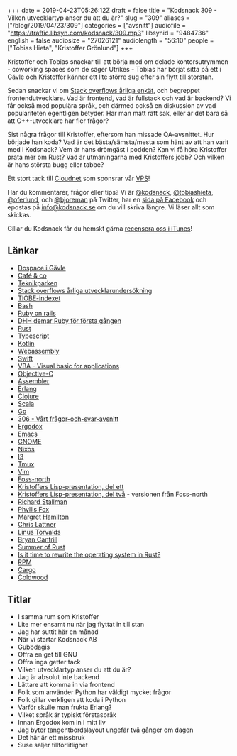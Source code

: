 +++
date = 2019-04-23T05:26:12Z
draft = false
title = "Kodsnack 309 - Vilken utvecklartyp anser du att du är?"
slug = "309"
aliases = ["/blog/2019/04/23/309"]
categories = ["avsnitt"]
audiofile = "https://traffic.libsyn.com/kodsnack/309.mp3"
libsynid = "9484736"
english = false
audiosize = "27026121"
audiolength = "56:10"
people = ["Tobias Hieta", "Kristoffer Grönlund"]
+++

Kristoffer och Tobias snackar till att börja med om delade kontorsutrymmen - coworking spaces som de säger Utrikes - Tobias har börjat sitta på ett i Gävle och Kristoffer känner ett lite större sug efter sin flytt till storstan.

Sedan snackar vi om [Stack overflows årliga enkät](https://insights.stackoverflow.com/survey/2019), och begreppet frontendutvecklare. Vad är frontend, vad är fullstack och vad är backend? Vi får också med populära språk, och därmed också en diskussion av vad populariteten egentligen betyder. Har man mätt rätt sak, eller är det bara så att C++-utvecklare har fler frågor?

Sist några frågor till Kristoffer, eftersom han missade QA-avsnittet. Hur började han koda? Vad är det bästa/sämsta/mesta som hänt av att han varit med i Kodsnack? Vem är hans drömgäst i podden? Kan vi få höra Kristoffer prata mer om Rust? Vad är utmaningarna med Kristoffers jobb? Och vilken är hans största bugg eller tabbe?

Ett stort tack till [Cloudnet](http://www.cloudnet.se) som sponsrar vår [VPS](http://en.wikipedia.org/wiki/Virtual_private_server)!

Har du kommentarer, frågor eller tips? Vi är [@kodsnack](https://www.twitter.com/kodsnack), [@tobiashieta](https://www.twitter.com/tobiashieta), [@oferlund](https://www.twitter.com/oferlund), och [@bjoreman](https://www.twitter.com/bjoreman) på Twitter, har en [sida på Facebook](https://www.facebook.com/kodsnack) och epostas på [info@kodsnack.se](mailto:info@kodsnack.se) om du vill skriva längre. Vi läser allt som skickas.

Gillar du Kodsnack får du hemskt gärna [recensera oss i iTunes](http://itunes.apple.com/se/podcast/kodsnack/id561631498?l=en)!

## Länkar ##
* [Dospace i Gävle](https://www.dospace.se/gavle-stortorget)
* [Café & co](http://www.cafeco.se/en/page/coworking)
* [Teknikparken](https://teknikparken.se/)
* [Stack overflows årliga utvecklarundersökning](https://insights.stackoverflow.com/survey/2019)
* [TIOBE-indexet](https://www.tiobe.com/tiobe-index/)
* [Bash](https://en.wikipedia.org/wiki/Bash_%28Unix_shell%29)
* [Ruby on rails](https://en.wikipedia.org/wiki/Ruby_on_Rails)
* [DHH demar Ruby för första gången](https://www.youtube.com/watch?v=Gzj723LkRJY&feature=youtu.be)
* [Rust](https://en.wikipedia.org/wiki/Rust_%28programming_language%29)
* [Typescript](https://en.wikipedia.org/wiki/TypeScript)
* [Kotlin](https://en.wikipedia.org/wiki/Kotlin_%28programming_language%29)
* [Webassembly](https://en.wikipedia.org/wiki/WebAssembly)
* [Swift](https://en.wikipedia.org/wiki/Swift_%28programming_language%29)
* [VBA - Visual basic for applications](https://en.wikipedia.org/wiki/Visual_Basic_for_Applications)
* [Objective-C](https://en.wikipedia.org/wiki/Objective-C)
* [Assembler](https://en.wikipedia.org/wiki/Assembly_language)
* [Erlang](https://en.wikipedia.org/wiki/Erlang_%28programming_language%29)
* [Clojure](https://en.wikipedia.org/wiki/Clojure)
* [Scala](https://en.wikipedia.org/wiki/Scala_%28programming_language%29)
* [Go](https://en.wikipedia.org/wiki/Go_%28programming_language%29)
* [306 - Vårt frågor-och-svar-avsnitt](https://kodsnack.se/306/)
* [Ergodox](https://ergodox-ez.com/)
* [Emacs](https://en.wikipedia.org/wiki/Emacs)
* [GNOME](https://en.wikipedia.org/wiki/GNOME)
* [Nixos](https://en.wikipedia.org/wiki/NixOS)
* [I3](https://i3wm.org/)
* [Tmux](https://github.com/tmux/tmux/wiki)
* [Vim](https://en.wikipedia.org/wiki/Vim_%28text_editor%29)
* [Foss-north](https://foss-north.se/2019/)
* [Kristoffers Lisp-presentation, del ett](https://www.youtube.com/watch?v=hGY3uBHVVr4)
* [Kristoffers Lisp-presentation, del två](https://www.youtube.com/watch?v=F140RNyuKXg) - versionen från Foss-north
* [Richard Stallman](https://en.wikipedia.org/wiki/Richard_Stallman)
* [Phyllis Fox](https://en.wikipedia.org/wiki/Phyllis_Fox)
* [Margret Hamilton](https://en.wikipedia.org/wiki/Margaret_Hamilton_%28scientist%29)
* [Chris Lattner](https://en.wikipedia.org/wiki/Chris_Lattner)
* [Linus Torvalds](https://en.wikipedia.org/wiki/Linus_Torvalds)
* [Bryan Cantrill](https://en.wikipedia.org/wiki/Bryan_Cantrill)
* [Summer of Rust](https://www.youtube.com/watch?v=LjFM8vw3pbU)
* [Is it time to rewrite the operating system in Rust?](https://www.youtube.com/watch?v=HgtRAbE1nBM&t=6s)
* [RPM](https://en.wikipedia.org/wiki/RPM_Package_Manager)
* [Cargo](https://doc.rust-lang.org/cargo/guide/)
* [Coldwood](https://sv.wikipedia.org/wiki/Coldwood_Interactive)

## Titlar ##
* I samma rum som Kristoffer
* Lite mer ensamt nu när jag flyttat in till stan
* Jag har suttit här en månad
* När vi startar Kodsnack AB
* Gubbdagis
* Offra en get till GNU
* Offra inga getter tack
* Vilken utvecklartyp anser du att du är?
* Jag är absolut inte backend
* Lättare att komma in via frontend
* Folk som använder Python har väldigt mycket frågor
* Folk gillar verkligen att koda i Python
* Varför skulle man frukta Erlang?
* Vilket språk är typiskt förstaspråk
* Innan Ergodox kom in i mitt liv
* Jag byter tangentbordslayout ungefär två gånger om dagen
* Det här är ett missbruk
* Suse säljer tillförlitlighet